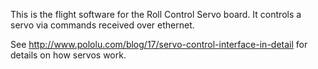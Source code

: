 This is the flight software for the Roll Control Servo board. It controls a
servo via commands received over ethernet.

See http://www.pololu.com/blog/17/servo-control-interface-in-detail for details on
how servos work.
